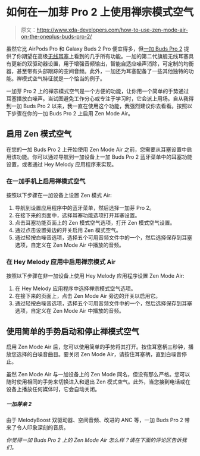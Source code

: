 # 如何在一加芽 Pro 2 上使用禅宗模式空气

> 原文：<https://www.xda-developers.com/how-to-use-zen-mode-air-on-the-oneplus-buds-pro-2/>

虽然它比 AirPods Pro 和 Galaxy Buds 2 Pro 便宜得多，但[一加 Buds Pro 2](https://www.xda-developers.com/oneplus-buds-pro-2-review/) 提供了你期望在高级[无线耳塞](https://www.xda-developers.com/best-wireless-earbuds/)上看到的几乎所有功能。一加的第二代旗舰无线耳塞具有更新的双驱动器设置，用于增强音频输出，智能自适应噪声消除，可定制的均衡器，甚至带有头部跟踪的空间音频。此外，一加还为耳塞配备了一些其他独特的功能。禅模式空气特征就是一个恰当的例子。

一加芽 Pro 2 上的禅宗模式空气是一个方便的功能，让你用一个简单的手势通过耳塞播放白噪声。当试图避免工作分心或专注于学习时，它会派上用场。自从我得到一加 Buds Pro 2 以来，我一直在使用这个功能，我强烈建议你去看看。按照以下步骤在你的一加 Buds Pro 2 上启用 Zen Mode Air。

## 启用 Zen 模式空气

在您的一加 Buds Pro 2 上开始使用 Zen Mode Air 之前，您需要从耳塞设置中启用该功能。你可以通过导航到一加设备上一加 Buds Pro 2 蓝牙菜单中的耳塞功能设置，或者通过 Hey Melody 应用程序来实现。

### 在一加手机上启用禅模式空气

按照以下步骤在一加设备上设置 Zen 模式 Air:

1.  导航到设置应用程序中的蓝牙菜单，然后选择一加芽 Pro 2。
2.  在接下来的页面中，选择耳塞功能选项打开耳塞设置。
3.  点击耳塞功能页面上的 Zen 模式空气选项，打开 Zen 模式空气设置。
4.  通过点击设置旁边的开关启用 Zen 模式空气。
5.  通过轻按白噪音选项，选择五个可用音频文件中的一个，然后选择保存到耳塞选项，自定义在 Zen Mode Air 中播放的音频。

### 在 Hey Melody 应用中启用禅宗模式 Air

按照以下步骤在非一加设备上使用 Hey Melody 应用程序设置 Zen Mode Air:

1.  在 Hey Melody 应用程序中选择禅宗模式空气选项。
2.  在接下来的页面上，点击 Zen Mode Air 旁边的开关以启用它。
3.  通过轻按白噪音选项，选择五个可用音频文件中的一个，然后选择保存到耳塞选项，自定义在 Zen Mode Air 中播放的音频。

## 使用简单的手势启动和停止禅模式空气

启用 Zen Mode Air 后，您可以使用简单的手势将其打开。按住耳塞柄三秒钟，播放您选择的白噪音曲目。要关闭 Zen Mode Air，请按住耳塞柄，直到白噪音停止。

虽然 Zen Mode Air 与一加设备上的 Zen Mode 同名，但没有那么严格。您可以随时使用相同的手势来切换进入和退出 Zen 模式空气。此外，当您接到电话或在设备上播放任何媒体时，它会自动关闭。

##### 一加芽亲 2

由于 MelodyBoost 双驱动器、空间音频、改进的 ANC 等，一加 Buds Pro 2 带来了令人印象深刻的音质。

*你觉得一加 Buds Pro 2 上的 Zen Mode Air 怎么样？请在下面的评论区告诉我们。*